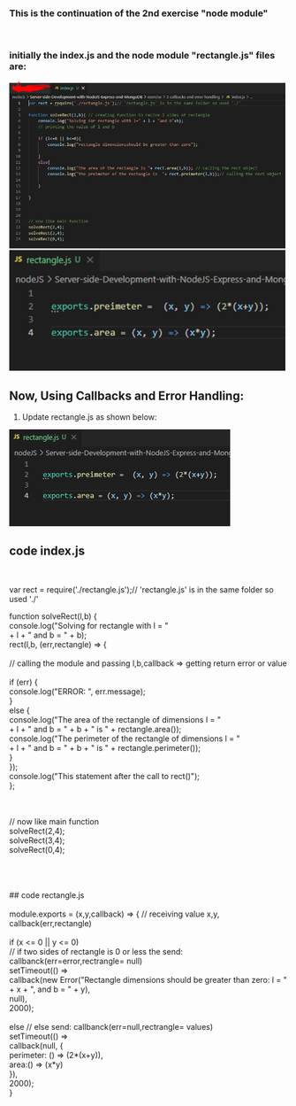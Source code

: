### This is the continuation of the 2nd  exercise "node module"
<br>
 
### initially the index.js and the node module "rectangle.js" files are:

<img width="500" src= "pic/Capture8.PNG"/>
<img width="500" src= "pic/Capture7.PNG"/>

## Now, Using Callbacks and Error Handling:

1. Update  rectangle.js as shown below:
<img width="" src= "pic/Capture7.PNG"/>

## code index.js
<br>

var rect = require('./rectangle.js');// 'rectangle.js' is in the same folder so used './'<br>

function solveRect(l,b) {<br>
    console.log("Solving for rectangle with l = "<br>
                + l + " and b = " + b);<br>
    rect(l,b, (err,rectangle) => { <br>
<br>
// calling the module and passing l,b,callback => getting return error or value <br>
        <br>
        if (err) {<br>
	        console.log("ERROR: ", err.message);<br>
	    }<br>
        else {<br>
            console.log("The area of the rectangle of dimensions l = "<br>
                + l + " and b = " + b + " is " + rectangle.area());<br>
            console.log("The perimeter of the rectangle of dimensions l = "<br>
                + l + " and b = " + b + " is " + rectangle.perimeter());<br>
        }<br>
    });<br>
    console.log("This statement after the call to rect()");<br>
};<br>
<br>
<br>


// now like main function<br>
solveRect(2,4);<br>
solveRect(3,4);<br>
solveRect(0,4);<br>

<br>
<br>


<br>
## code rectangle.js<br><br>
module.exports = (x,y,callback) => { // receiving value x,y, callback(err,rectangle)<br>
   <br>
    if (x <= 0 || y <= 0)<br>
// if two sides of rectangle is 0 or less the send: callbanck(err=error,rectrangle= null) <br>
        setTimeout(() => <br>
            callback(new Error("Rectangle dimensions should be greater than zero: l = "<br>
                + x + ", and b = " + y), <br>
            null),<br>
            2000);<br>
    <br>
    else
    // else  send: callbanck(err=null,rectrangle= values)<br>
        setTimeout(() => <br>
            callback(null, {<br>
                perimeter: () => (2*(x+y)),<br>
                area:() => (x*y)<br>
            }), <br>
            2000);<br>
}<br>
<br>

